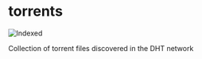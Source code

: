 torrents 
========
![Indexed](https://img.shields.io/badge/indexed-32957-blue)

Collection of torrent files discovered in the DHT network
